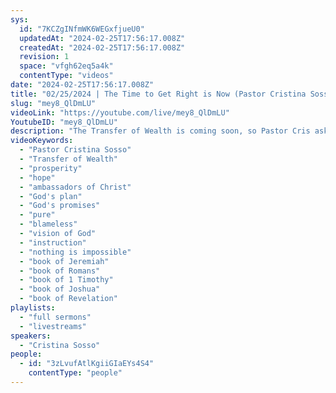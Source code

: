 ```yaml
---
sys:
  id: "7KCZgINfmWK6WEGxfjueU0"
  updatedAt: "2024-02-25T17:56:17.008Z"
  createdAt: "2024-02-25T17:56:17.008Z"
  revision: 1
  space: "vfgh62eq5a4k"
  contentType: "videos"
date: "2024-02-25T17:56:17.008Z"
title: "02/25/2024 | The Time to Get Right is Now (Pastor Cristina Sosso)"
slug: "mey8_QlDmLU"
videoLink: "https://youtube.com/live/mey8_QlDmLU"
YoutubeID: "mey8_QlDmLU"
description: "The Transfer of Wealth is coming soon, so Pastor Cris asked if we are really ready for the manifestations of God. When the manifestation come, there will be people looking for ways to bring you down. What kind of sins do you continue to do that people can expose you for? God cannot use us mightily until we are pure and blameless so we don't fall because of our sins. We also need to be led by God in 2024. In Joshua 3, the Israelites followed the instructions of God to be led by the ark of the Covenant and he made a way through the impossible. God will do the same for us in 2024 if we follow the instructions to the letter. The impossible is becoming possible in 2024. We have to total sold out and prepared to receive it. This sermon was delivered at Freedom Fellowship Church International in San Antonio, TX."
videoKeywords:
  - "Pastor Cristina Sosso"
  - "Transfer of Wealth"
  - "prosperity"
  - "hope"
  - "ambassadors of Christ"
  - "God's plan"
  - "God's promises"
  - "pure"
  - "blameless"
  - "vision of God"
  - "instruction"
  - "nothing is impossible"
  - "book of Jeremiah"
  - "book of Romans"
  - "book of 1 Timothy"
  - "book of Joshua"
  - "book of Revelation"
playlists:
  - "full sermons"
  - "livestreams"
speakers:
  - "Cristina Sosso"
people:
  - id: "3zLvufAtlKgiiGIaEYs4S4"
    contentType: "people"
---
```

